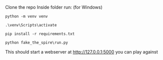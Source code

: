 Clone the repo
Inside folder run:
(for Windows)

`python -m venv venv`

`.\venv\Scripts\activate`

`pip install -r requirements.txt`

`python fake_the_spire\run.py`

This should start a webserver at http://127.0.0.1:5000 you can play against
